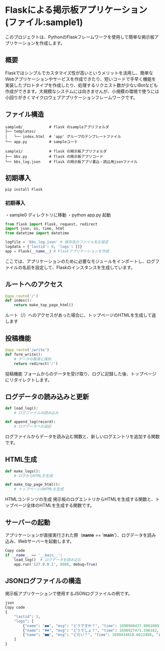 # Flaskによる掲示板アプリケーション (ファイル:sample1)

このプロジェクトは、PythonのFlaskフレームワークを使用して簡単な掲示板アプリケーションを作成します。


## 概要
Flaskではシンプルでカスタマイズ性が高いというメリットを活用し、簡単なWebアプリケーションやサービスを作成できたり、短いコードで手早く機能を実装したプロトタイプを作成したり、処理するリクエスト数が少ないBotなども作成ができます。大規模なシステムには向きませんが、小規模の環境で使うには小回りがきくマイクロウェブアプリケーションフレームワークです。

## ファイル構造
```
sample0/            # flask のsampleアプリフォルダ
├── templates/
│   └── index.html  # 'app' グループのテンプレートファイル
└── app.py          # sampleコード

sample1/            # flask の掲示板アプリフォルダ
├── bbs.py          # flask の掲示板アプリコード
└── bbs_log.json    # flask の掲示板アプリ書込・読込用jsonファイル
```
## 初期導入

```python
pip install Flask
```

### 初期導入
・sample0 ディレクトリに移動
・python app.py 起動

```python
from flask import Flask, request, redirect
import json, os, time, html
from datetime import datetime

logfile = 'bbs_log.json' # 保存先のファイル名を設定
logdata = {'lastid': 0, 'logs': []}
app = Flask(__name__) # Flaskアプリケーションを作成
```

ここでは、アプリケーションのために必要なモジュールをインポートし、ログファイルの名前を設定して、Flaskのインスタンスを生成しています。


## ルートへのアクセス

```python
@app.route('/')
def index():
    return make_top_page_html()
```
ルート（/）へのアクセスがあった場合に、トップページのHTMLを生成して返します

## 投稿機能

```python
@app.route('/write')
def form_write():
    # データの取得と保存
    return redirect('/')
```
投稿機能
フォームからのデータを受け取り、ログに記録した後、トップページにリダイレクトします。

## ログデータの読み込みと更新
```python
def load_log():
    # ログファイルの読み込み

def append_log(record):
    # ログデータへの追記
```
ログファイルからデータを読み込む関数と、新しいログエントリを追加する関数です。

## HTML生成
```python
def make_logs():
    # ログからHTMLを生成

def make_top_page_html():
    # トップページのHTMLを生成
```
HTMLコンテンツの生成
掲示板のログエントリからHTMLを生成する関数と、トップページ全体のHTMLを生成する関数です。

## サーバーの起動
アプリケーションが直接実行された際（__name__ == '__main__'）、ログデータを読み込み、Webサーバーを起動します。

```python
Copy code
if __name__ == '__main__':
    load_log()  # ログデータを読み込む
    app.run('127.0.0.1', 8080, debug=True)
```

## JSONログファイルの構造
掲示板アプリケーションで使用するJSONログファイルの例です。

```python
json
Copy code
{
    "lastid": 3,
    "logs": [
        {"name": "●●", "msg": "どうですか？", "time": 1690960437.9061089, "id": 1},
        {"name": "▼▼", "msg": "どうでしょ？", "time": 1698927471.596182, "id": 2},
        {"name": "■■", "msg": "どだい？", "time": 1699434818.6622488, "id": 3}
    ]
}
```
